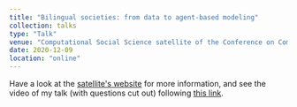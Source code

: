 ```yaml
---
title: "Bilingual societies: from data to agent-based modeling"
collection: talks
type: "Talk"
venue: "Computational Social Science satellite of the Conference on Complex Systems"
date: 2020-12-09
location: "online"
---
```


Have a look at the [satellite's website](https://sites.google.com/view/css-ccs20/) for more information, and see the video of my talk (with questions cut out) following [this link](https://ucd-ie.zoom.us/rec/play/mLWCNdGAtWXMKPEqQLxLtha6ASXA_JSrEMIdDuVmJenl3MIeQoqiZDzpazmEiOcgsSe9V2py7FMrYrO4.Ayzf5k_l3oTlWN4w?startTime=1607515255000).
